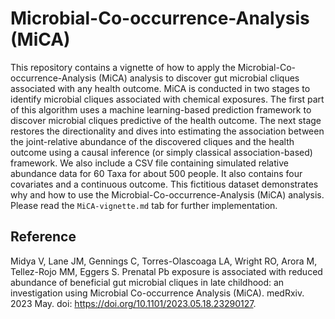 # Microbial-Co-occurrence-Analysis (MiCA)

This repository contains a vignette of how to apply the Microbial-Co-occurrence-Analysis (MiCA) analysis to discover gut microbial cliques associated with any health outcome. MiCA is conducted in two stages to identify microbial cliques associated with chemical exposures. The first part of this algorithm uses a machine learning-based prediction framework to discover microbial cliques predictive of the health outcome. The next stage restores the directionality and dives into estimating the association between the joint-relative abundance of the discovered cliques and the health outcome using a causal inference (or simply classical association-based) framework. We also include a CSV file containing simulated relative abundance data for 60 Taxa for about 500 people. It also contains four covariates and a continuous outcome. This fictitious dataset demonstrates why and how to use the Microbial-Co-occurrence-Analysis (MiCA) analysis. Please read the `MiCA-vignette.md` tab for further implementation. 


## Reference

Midya V, Lane JM, Gennings C, Torres-Olascoaga LA, Wright RO, Arora M, Tellez-Rojo MM, Eggers S. Prenatal Pb exposure is associated with reduced abundance of beneficial gut microbial cliques in late childhood: an investigation using Microbial Co-occurrence Analysis (MiCA). medRxiv. 2023 May. doi: https://doi.org/10.1101/2023.05.18.23290127.
